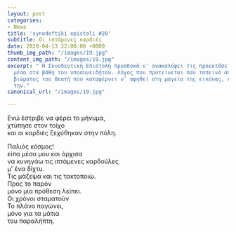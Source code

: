 ```yaml
---
layout: post
categories:
- News
title: 'synodeftiki epistoli #20'
subtitle: Οι ιπτάμενες καρδιές
date: 2020-04-13 22:00:00 +0000
thumb_img_path: "/images/19.jpg"
content_img_path: "/images/19.jpg"
excerpt: " Η Συνοδευτική Επιστολή προσδοκά ν' ανακαλύψει τις προεκτάσεις της εικόνας
  μέσα στα βάθη του υποσυνειδήτου. Λόγος που προτείνεται σαν ταπεινό απαύγασμα του
  βιώματος του θεατή που καταφέρνει ν’ αφηθεί στη μαγεία της εικόνας, επαναδημιουργώντας
  την."
canonical_url: "/images/19.jpg"

---
```

Ενώ έστριβε να φέρει το μήνυμα,  
χτύπησε στον τοίχο  
και οι καρδιές ξεχύθηκαν στην πόλη.

Παλιός κόσμος!   
είπα μέσα μου και άρχισα  
να κυνηγάω τις ιπτάμενες καρδούλες   
μ' ένα δίχτυ.  
Τις μάζεψα και τις τακτοποιώ.  
Προς το παρόν  
μόνο μία πρόθεση λείπει.  
Οι χρόνοι σταματούν  
Το πλάνο παγώνει,  
μόνο για τα μάτια  
του παραλήπτη.
